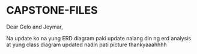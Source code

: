 # CAPSTONE-FILES
Dear Gelo and Jeymar,

  Na update ko na yung ERD diagram paki update nalang din ng erd analysis at yung class diagram updated nadin pati picture thankyaaahhhh
